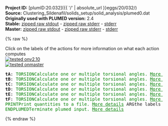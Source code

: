 **Project ID:** [plumID:20.032]({{ '/' | absolute_url }}eggs/20/032/)  
**Source:** Clustering_Sildenafil/solids_setup/solid_analysis/plumed0.dat  
**Originally used with PLUMED version:** 2.4  
**Stable:** [zipped raw stdout](plumed0.dat.plumed.stdout.txt.zip) - [zipped raw stderr](plumed0.dat.plumed.stderr.txt.zip) - [stderr](plumed0.dat.plumed.stderr)  
**Master:** [zipped raw stdout](plumed0.dat.plumed_master.stdout.txt.zip) - [zipped raw stderr](plumed0.dat.plumed_master.stderr.txt.zip) - [stderr](plumed0.dat.plumed_master.stderr)  

{% raw %}
<div class="plumedpreheader">
<div class="headerInfo" id="value_details_data/Clustering_Sildenafil/solids_setup/solid_analysis/plumed0.dat"> Click on the labels of the actions for more information on what each action computes </div>
<div class="containerBadge">
<div class="headerBadge"><a href="plumed0.dat.plumed.stderr"><img src="https://img.shields.io/badge/v2.10-passing-green.svg" alt="tested onv2.10" /></a></div>
<div class="headerBadge"><a href="plumed0.dat.plumed_master.stderr"><img src="https://img.shields.io/badge/master-passing-green.svg" alt="tested onmaster" /></a></div>
</div>
</div>
<pre class="plumedlisting">
<b name="data/Clustering_Sildenafil/solids_setup/solid_analysis/plumed0.dattA" onclick='showPath("data/Clustering_Sildenafil/solids_setup/solid_analysis/plumed0.dat","data/Clustering_Sildenafil/solids_setup/solid_analysis/plumed0.dattA","data/Clustering_Sildenafil/solids_setup/solid_analysis/plumed0.dattA","brown")'>tA</b>: <span class="plumedtooltip" style="color:green">TORSION<span class="right">Calculate one or multiple torsional angles. <a href="https://www.plumed.org/doc-master/user-doc/html/TORSION" style="color:green">More details</a><i></i></span></span> <span class="plumedtooltip">VECTOR1<span class="right">You should use VECTORA instead of this keyword which was used in older versions of PLUMED and is provided for back compatibility only<i></i></span></span>=7,1 <span class="plumedtooltip">AXIS<span class="right">two atoms that define an axis<i></i></span></span>=1,22 <span class="plumedtooltip">VECTOR2<span class="right">You should use VECTORB instead of this keyword which was used in older versions of PLUMED and is provided for back compatibility only<i></i></span></span>=22,28
<span style="display:none;" id="data/Clustering_Sildenafil/solids_setup/solid_analysis/plumed0.dattA">The TORSION action with label <b>tA</b> calculates the following quantities:<table  align="center" frame="void" width="95%" cellpadding="5%"><tr><td width="5%"><b> Quantity </b>  </td><td><b> Description </b> </td></tr><tr><td width="5%">tA.value</td><td>the TORSION involving these atoms</td></tr></table></span><b name="data/Clustering_Sildenafil/solids_setup/solid_analysis/plumed0.dattB" onclick='showPath("data/Clustering_Sildenafil/solids_setup/solid_analysis/plumed0.dat","data/Clustering_Sildenafil/solids_setup/solid_analysis/plumed0.dattB","data/Clustering_Sildenafil/solids_setup/solid_analysis/plumed0.dattB","brown")'>tB</b>: <span class="plumedtooltip" style="color:green">TORSION<span class="right">Calculate one or multiple torsional angles. <a href="https://www.plumed.org/doc-master/user-doc/html/TORSION" style="color:green">More details</a><i></i></span></span> <span class="plumedtooltip">VECTOR1<span class="right">You should use VECTORA instead of this keyword which was used in older versions of PLUMED and is provided for back compatibility only<i></i></span></span>=20,9 <span class="plumedtooltip">AXIS<span class="right">two atoms that define an axis<i></i></span></span>=9,2 <span class="plumedtooltip">VECTOR2<span class="right">You should use VECTORB instead of this keyword which was used in older versions of PLUMED and is provided for back compatibility only<i></i></span></span>=2,30
<span style="display:none;" id="data/Clustering_Sildenafil/solids_setup/solid_analysis/plumed0.dattB">The TORSION action with label <b>tB</b> calculates the following quantities:<table  align="center" frame="void" width="95%" cellpadding="5%"><tr><td width="5%"><b> Quantity </b>  </td><td><b> Description </b> </td></tr><tr><td width="5%">tB.value</td><td>the TORSION involving these atoms</td></tr></table></span><b name="data/Clustering_Sildenafil/solids_setup/solid_analysis/plumed0.dattC" onclick='showPath("data/Clustering_Sildenafil/solids_setup/solid_analysis/plumed0.dat","data/Clustering_Sildenafil/solids_setup/solid_analysis/plumed0.dattC","data/Clustering_Sildenafil/solids_setup/solid_analysis/plumed0.dattC","brown")'>tC</b>: <span class="plumedtooltip" style="color:green">TORSION<span class="right">Calculate one or multiple torsional angles. <a href="https://www.plumed.org/doc-master/user-doc/html/TORSION" style="color:green">More details</a><i></i></span></span> <span class="plumedtooltip">VECTOR1<span class="right">You should use VECTORA instead of this keyword which was used in older versions of PLUMED and is provided for back compatibility only<i></i></span></span>=9,2 <span class="plumedtooltip">AXIS<span class="right">two atoms that define an axis<i></i></span></span>=2,30 <span class="plumedtooltip">VECTOR2<span class="right">You should use VECTORB instead of this keyword which was used in older versions of PLUMED and is provided for back compatibility only<i></i></span></span>=30,42
<span style="display:none;" id="data/Clustering_Sildenafil/solids_setup/solid_analysis/plumed0.dattC">The TORSION action with label <b>tC</b> calculates the following quantities:<table  align="center" frame="void" width="95%" cellpadding="5%"><tr><td width="5%"><b> Quantity </b>  </td><td><b> Description </b> </td></tr><tr><td width="5%">tC.value</td><td>the TORSION involving these atoms</td></tr></table></span><b name="data/Clustering_Sildenafil/solids_setup/solid_analysis/plumed0.dattD" onclick='showPath("data/Clustering_Sildenafil/solids_setup/solid_analysis/plumed0.dat","data/Clustering_Sildenafil/solids_setup/solid_analysis/plumed0.dattD","data/Clustering_Sildenafil/solids_setup/solid_analysis/plumed0.dattD","brown")'>tD</b>: <span class="plumedtooltip" style="color:green">TORSION<span class="right">Calculate one or multiple torsional angles. <a href="https://www.plumed.org/doc-master/user-doc/html/TORSION" style="color:green">More details</a><i></i></span></span> <span class="plumedtooltip">VECTOR1<span class="right">You should use VECTORA instead of this keyword which was used in older versions of PLUMED and is provided for back compatibility only<i></i></span></span>=9,18 <span class="plumedtooltip">AXIS<span class="right">two atoms that define an axis<i></i></span></span>=18,12 <span class="plumedtooltip">VECTOR2<span class="right">You should use VECTORB instead of this keyword which was used in older versions of PLUMED and is provided for back compatibility only<i></i></span></span>=12,5
<span style="display:none;" id="data/Clustering_Sildenafil/solids_setup/solid_analysis/plumed0.dattD">The TORSION action with label <b>tD</b> calculates the following quantities:<table  align="center" frame="void" width="95%" cellpadding="5%"><tr><td width="5%"><b> Quantity </b>  </td><td><b> Description </b> </td></tr><tr><td width="5%">tD.value</td><td>the TORSION involving these atoms</td></tr></table></span><b name="data/Clustering_Sildenafil/solids_setup/solid_analysis/plumed0.dattE" onclick='showPath("data/Clustering_Sildenafil/solids_setup/solid_analysis/plumed0.dat","data/Clustering_Sildenafil/solids_setup/solid_analysis/plumed0.dattE","data/Clustering_Sildenafil/solids_setup/solid_analysis/plumed0.dattE","brown")'>tE</b>: <span class="plumedtooltip" style="color:green">TORSION<span class="right">Calculate one or multiple torsional angles. <a href="https://www.plumed.org/doc-master/user-doc/html/TORSION" style="color:green">More details</a><i></i></span></span> <span class="plumedtooltip">VECTOR1<span class="right">You should use VECTORA instead of this keyword which was used in older versions of PLUMED and is provided for back compatibility only<i></i></span></span>=11,15 <span class="plumedtooltip">AXIS<span class="right">two atoms that define an axis<i></i></span></span>=15,46 <span class="plumedtooltip">VECTOR2<span class="right">You should use VECTORB instead of this keyword which was used in older versions of PLUMED and is provided for back compatibility only<i></i></span></span>=46,61
<span style="display:none;" id="data/Clustering_Sildenafil/solids_setup/solid_analysis/plumed0.dattE">The TORSION action with label <b>tE</b> calculates the following quantities:<table  align="center" frame="void" width="95%" cellpadding="5%"><tr><td width="5%"><b> Quantity </b>  </td><td><b> Description </b> </td></tr><tr><td width="5%">tE.value</td><td>the TORSION involving these atoms</td></tr></table></span><b name="data/Clustering_Sildenafil/solids_setup/solid_analysis/plumed0.dattF" onclick='showPath("data/Clustering_Sildenafil/solids_setup/solid_analysis/plumed0.dat","data/Clustering_Sildenafil/solids_setup/solid_analysis/plumed0.dattF","data/Clustering_Sildenafil/solids_setup/solid_analysis/plumed0.dattF","brown")'>tF</b>: <span class="plumedtooltip" style="color:green">TORSION<span class="right">Calculate one or multiple torsional angles. <a href="https://www.plumed.org/doc-master/user-doc/html/TORSION" style="color:green">More details</a><i></i></span></span> <span class="plumedtooltip">VECTOR1<span class="right">You should use VECTORA instead of this keyword which was used in older versions of PLUMED and is provided for back compatibility only<i></i></span></span>=15,46 <span class="plumedtooltip">AXIS<span class="right">two atoms that define an axis<i></i></span></span>=46,61 <span class="plumedtooltip">VECTOR2<span class="right">You should use VECTORB instead of this keyword which was used in older versions of PLUMED and is provided for back compatibility only<i></i></span></span>=61,57
<span style="display:none;" id="data/Clustering_Sildenafil/solids_setup/solid_analysis/plumed0.dattF">The TORSION action with label <b>tF</b> calculates the following quantities:<table  align="center" frame="void" width="95%" cellpadding="5%"><tr><td width="5%"><b> Quantity </b>  </td><td><b> Description </b> </td></tr><tr><td width="5%">tF.value</td><td>the TORSION involving these atoms</td></tr></table></span><span class="plumedtooltip" style="color:green">PRINT<span class="right">Print quantities to a file. <a href="https://www.plumed.org/doc-master/user-doc/html/PRINT" style="color:green">More details</a><i></i></span></span> <span class="plumedtooltip">ARG<span class="right">the labels of the values that you would like to print to the file<i></i></span></span>=<b name="data/Clustering_Sildenafil/solids_setup/solid_analysis/plumed0.dattA">tA</b>,<b name="data/Clustering_Sildenafil/solids_setup/solid_analysis/plumed0.dattB">tB</b>,<b name="data/Clustering_Sildenafil/solids_setup/solid_analysis/plumed0.dattC">tC</b>,<b name="data/Clustering_Sildenafil/solids_setup/solid_analysis/plumed0.dattD">tD</b>,<b name="data/Clustering_Sildenafil/solids_setup/solid_analysis/plumed0.dattE">tE</b>,<b name="data/Clustering_Sildenafil/solids_setup/solid_analysis/plumed0.dattF">tF</b> <span class="plumedtooltip">FILE<span class="right">the name of the file on which to output these quantities<i></i></span></span>=cluster_data_0
<span style="display:none;" id="data/Clustering_Sildenafil/solids_setup/solid_analysis/plumed0.dat">The PRINT action with label <b></b> calculates something</span><span class="plumedtooltip" style="color:green">ENDPLUMED<span class="right">Terminate plumed input. <a href="https://www.plumed.org/doc-master/user-doc/html/ENDPLUMED" style="color:green">More details</a><i></i></span></span><span style="color:blue" class="comment">
</span></pre>
{% endraw %}

